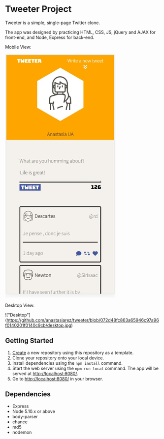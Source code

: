 # Tweeter Project

Tweeter is a simple, single-page Twitter clone.

The app was designed by practicing HTML, CSS, JS, jQuery and AJAX for front-end, and Node, Express for back-end.

Mobile View:

!["Mobile"](https://github.com/anastasiarez/tweeter/blob/072d48fc863a65946c97a96f0140201f0140c9cb/mobile.jpg)

Desktop View:

!["Desktop"]
(https://github.com/anastasiarez/tweeter/blob/072d48fc863a65946c97a96f0140201f0140c9cb/desktop.jpg)



## Getting Started

1. [Create](https://docs.github.com/en/repositories/creating-and-managing-repositories/creating-a-repository-from-a-template) a new repository using this repository as a template.
2. Clone your repository onto your local device.
3. Install dependencies using the `npm install` command.
3. Start the web server using the `npm run local` command. The app will be served at <http://localhost:8080/>.
4. Go to <http://localhost:8080/> in your browser.

## Dependencies

- Express
- Node 5.10.x or above
- body-parser
- chance
- md5
- nodemon
